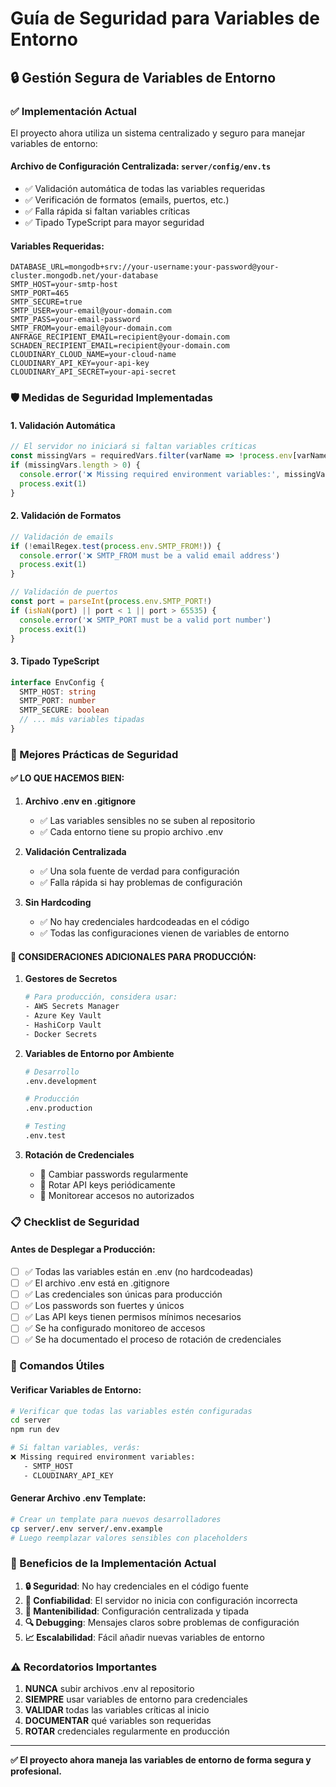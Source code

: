 # Guía de Seguridad para Variables de Entorno

## 🔒 Gestión Segura de Variables de Entorno

### ✅ Implementación Actual

El proyecto ahora utiliza un sistema centralizado y seguro para manejar variables de entorno:

#### **Archivo de Configuración Centralizada**: `server/config/env.ts`
- ✅ Validación automática de todas las variables requeridas
- ✅ Verificación de formatos (emails, puertos, etc.)
- ✅ Falla rápida si faltan variables críticas
- ✅ Tipado TypeScript para mayor seguridad

#### **Variables Requeridas**:
```
DATABASE_URL=mongodb+srv://your-username:your-password@your-cluster.mongodb.net/your-database
SMTP_HOST=your-smtp-host
SMTP_PORT=465
SMTP_SECURE=true
SMTP_USER=your-email@your-domain.com
SMTP_PASS=your-email-password
SMTP_FROM=your-email@your-domain.com
ANFRAGE_RECIPIENT_EMAIL=recipient@your-domain.com
SCHADEN_RECIPIENT_EMAIL=recipient@your-domain.com
CLOUDINARY_CLOUD_NAME=your-cloud-name
CLOUDINARY_API_KEY=your-api-key
CLOUDINARY_API_SECRET=your-api-secret
```

### 🛡️ Medidas de Seguridad Implementadas

#### **1. Validación Automática**
```typescript
// El servidor no iniciará si faltan variables críticas
const missingVars = requiredVars.filter(varName => !process.env[varName])
if (missingVars.length > 0) {
  console.error('❌ Missing required environment variables:', missingVars)
  process.exit(1)
}
```

#### **2. Validación de Formatos**
```typescript
// Validación de emails
if (!emailRegex.test(process.env.SMTP_FROM!)) {
  console.error('❌ SMTP_FROM must be a valid email address')
  process.exit(1)
}

// Validación de puertos
const port = parseInt(process.env.SMTP_PORT!)
if (isNaN(port) || port < 1 || port > 65535) {
  console.error('❌ SMTP_PORT must be a valid port number')
  process.exit(1)
}
```

#### **3. Tipado TypeScript**
```typescript
interface EnvConfig {
  SMTP_HOST: string
  SMTP_PORT: number
  SMTP_SECURE: boolean
  // ... más variables tipadas
}
```

### 🔐 Mejores Prácticas de Seguridad

#### **✅ LO QUE HACEMOS BIEN:**

1. **Archivo .env en .gitignore**
   - ✅ Las variables sensibles no se suben al repositorio
   - ✅ Cada entorno tiene su propio archivo .env

2. **Validación Centralizada**
   - ✅ Una sola fuente de verdad para configuración
   - ✅ Falla rápida si hay problemas de configuración

3. **Sin Hardcoding**
   - ✅ No hay credenciales hardcodeadas en el código
   - ✅ Todas las configuraciones vienen de variables de entorno

#### **🚨 CONSIDERACIONES ADICIONALES PARA PRODUCCIÓN:**

1. **Gestores de Secretos**
   ```bash
   # Para producción, considera usar:
   - AWS Secrets Manager
   - Azure Key Vault
   - HashiCorp Vault
   - Docker Secrets
   ```

2. **Variables de Entorno por Ambiente**
   ```bash
   # Desarrollo
   .env.development
   
   # Producción
   .env.production
   
   # Testing
   .env.test
   ```

3. **Rotación de Credenciales**
   - 🔄 Cambiar passwords regularmente
   - 🔄 Rotar API keys periódicamente
   - 🔄 Monitorear accesos no autorizados

### 📋 Checklist de Seguridad

#### **Antes de Desplegar a Producción:**

- [ ] ✅ Todas las variables están en .env (no hardcodeadas)
- [ ] ✅ El archivo .env está en .gitignore
- [ ] ✅ Las credenciales son únicas para producción
- [ ] ✅ Los passwords son fuertes y únicos
- [ ] ✅ Las API keys tienen permisos mínimos necesarios
- [ ] ✅ Se ha configurado monitoreo de accesos
- [ ] ✅ Se ha documentado el proceso de rotación de credenciales

### 🔧 Comandos Útiles

#### **Verificar Variables de Entorno:**
```bash
# Verificar que todas las variables estén configuradas
cd server
npm run dev

# Si faltan variables, verás:
❌ Missing required environment variables:
   - SMTP_HOST
   - CLOUDINARY_API_KEY
```

#### **Generar Archivo .env Template:**
```bash
# Crear un template para nuevos desarrolladores
cp server/.env server/.env.example
# Luego reemplazar valores sensibles con placeholders
```

### 🎯 Beneficios de la Implementación Actual

1. **🔒 Seguridad**: No hay credenciales en el código fuente
2. **🚀 Confiabilidad**: El servidor no inicia con configuración incorrecta
3. **🧹 Mantenibilidad**: Configuración centralizada y tipada
4. **🔍 Debugging**: Mensajes claros sobre problemas de configuración
5. **📈 Escalabilidad**: Fácil añadir nuevas variables de entorno

### ⚠️ Recordatorios Importantes

1. **NUNCA** subir archivos .env al repositorio
2. **SIEMPRE** usar variables de entorno para credenciales
3. **VALIDAR** todas las variables críticas al inicio
4. **DOCUMENTAR** qué variables son requeridas
5. **ROTAR** credenciales regularmente en producción

---

**✅ El proyecto ahora maneja las variables de entorno de forma segura y profesional.**

